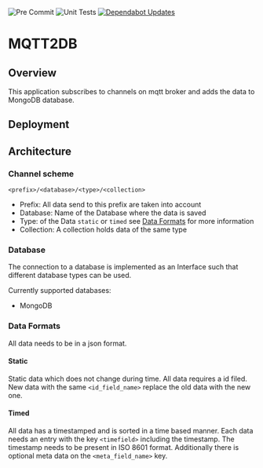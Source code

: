 ![Pre Commit](https://github.com/phofmeier/mqtt2db/actions/workflows/pre-commit.yml/badge.svg)
![Unit Tests](https://github.com/phofmeier/mqtt2db/actions/workflows/unittests.yml/badge.svg)
[![Dependabot Updates](https://github.com/phofmeier/mqtt2db/actions/workflows/dependabot/dependabot-updates/badge.svg)](https://github.com/phofmeier/mqtt2db/actions/workflows/dependabot/dependabot-updates)

# MQTT2DB

## Overview

This application subscribes to channels on mqtt broker and adds the data to MongoDB database.

## Deployment

## Architecture

### Channel scheme

`<prefix>/<database>/<type>/<collection>`

- Prefix: All data send to this prefix are taken into account
- Database: Name of the Database where the data is saved
- Type: of the Data `static` or `timed` see [Data Formats](#data-formats) for more information
- Collection: A collection holds data of the same type

### Database

The connection to a database is implemented as an Interface such that different database types can be used.

Currently supported databases:

- MongoDB

### Data Formats

All data needs to be in a json format.

#### Static

Static data which does not change during time. All data requires a id filed. New data with the same `<id_field_name>` replace the old data with the new one.

#### Timed

All data has a timestamped and is sorted in a time based manner.
Each data needs an entry with the key `<timefield>` including the timestamp. The timestamp needs to be present in ISO 8601 format. Additionally there is optional meta data on the `<meta_field_name>` key.
